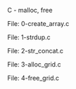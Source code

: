 C - malloc, free

File: 0-create_array.c

File: 1-strdup.c

File: 2-str_concat.c

File: 3-alloc_grid.c

File: 4-free_grid.c
